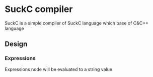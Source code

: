 # SuckC compiler

SuckC is a simple compiler of SuckC language which base of C&C++ language

## Design

### Expressions

Expressions node will be evaluated to a string value
